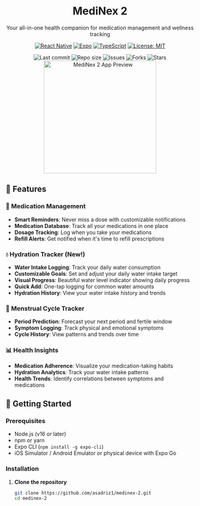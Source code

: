 <div align="center">
  <h1>MediNex 2</h1>
  <p>Your all-in-one health companion for medication management and wellness tracking</p>
  
  [![React Native](https://img.shields.io/badge/React_Native-20232A?style=for-the-badge&logo=react&logoColor=61DAFB)](https://reactnative.dev/)
  [![Expo](https://img.shields.io/badge/Expo-000000?style=for-the-badge&logo=expo&logoColor=white)](https://expo.dev/)
  [![TypeScript](https://img.shields.io/badge/TypeScript-007ACC?style=for-the-badge&logo=typescript&logoColor=white)](https://www.typescriptlang.org/)
  [![License: MIT](https://img.shields.io/badge/License-MIT-yellow.svg?style=for-the-badge)](https://opensource.org/licenses/MIT)

  <img src="https://img.shields.io/github/last-commit/asadriz1/medinex-2?style=flat-square" alt="Last commit" />
  <img src="https://img.shields.io/github/repo-size/asadriz1/medinex-2?style=flat-square" alt="Repo size" />
  <img src="https://img.shields.io/github/issues/asadriz1/medinex-2?style=flat-square" alt="Issues" />
  <img src="https://img.shields.io/github/forks/asadriz1/medinex-2?style=flat-square" alt="Forks" />
  <img src="https://img.shields.io/github/stars/asadriz1/medinex-2?style=flat-square" alt="Stars" />

  <img src="assets/app-preview.png" alt="MediNex 2 App Preview" width="300" />
</div>

## 🌟 Features

### 💊 Medication Management
- **Smart Reminders**: Never miss a dose with customizable notifications
- **Medication Database**: Track all your medications in one place
- **Dosage Tracking**: Log when you take your medications
- **Refill Alerts**: Get notified when it's time to refill prescriptions

### 💧 Hydration Tracker (New!)
- **Water Intake Logging**: Track your daily water consumption
- **Customizable Goals**: Set and adjust your daily water intake target
- **Visual Progress**: Beautiful water level indicator showing daily progress
- **Quick Add**: One-tap logging for common water amounts
- **Hydration History**: View your water intake history and trends

### 🌙 Menstrual Cycle Tracker
- **Period Prediction**: Forecast your next period and fertile window
- **Symptom Logging**: Track physical and emotional symptoms
- **Cycle History**: View patterns and trends over time

### 📊 Health Insights
- **Medication Adherence**: Visualize your medication-taking habits
- **Hydration Analytics**: Track your water intake patterns
- **Health Trends**: Identify correlations between symptoms and medications

## 🚀 Getting Started

### Prerequisites
- Node.js (v16 or later)
- npm or yarn
- Expo CLI (`npm install -g expo-cli`)
- iOS Simulator / Android Emulator or physical device with Expo Go

### Installation

1. **Clone the repository**
   ```bash
   git clone https://github.com/asadriz1/medinex-2.git
   cd medinex-2
